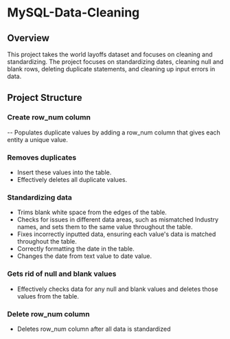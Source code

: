 # MySQL-Data-Cleaning

## Overview
This project takes the world layoffs dataset and focuses on cleaning and standardizing. The project focuses on standardizing dates, cleaning null and blank rows, deleting duplicate statements, and cleaning up input errors in data.

## Project Structure

### Create row_num column
-- Populates duplicate values by adding a row_num column that gives each entity a unique value.

### Removes duplicates
- Insert these values into the table.
- Effectively deletes all duplicate values.

### Standardizing data
- Trims blank white space from the edges of the table.
- Checks for issues in different data areas, such as mismatched Industry names, and sets them to the same value throughout the table.
- Fixes incorrectly inputted data, ensuring each value's data is matched throughout the table.
- Correctly formatting the date in the table.
- Changes the date from text value to date value.

### Gets rid of null and blank values
- Effectively checks data for any null and blank values and deletes those values from the table.

### Delete row_num column 
- Deletes row_num column after all data is standardized
